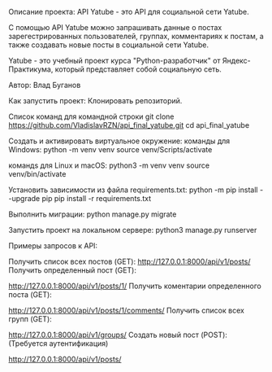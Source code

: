 Описание проекта:
API Yatube - это API для социальной сети Yatube.

С помощью API Yatube можно запрашивать данные о постах зарегестрированных пользователей, группах, комментариях к постам, а также создавать новые посты  в социальной сети Yatube.

Yatube - это учебный проект курса "Python-разработчик" от Яндекс-Практикума, который представляет собой социальную сеть.

Автор: Влад Буганов

Как запустить проект:
Клонировать репозиторий. 

Список команд для командной строки
git clone https://github.com/VladislavRZN/api_final_yatube.git
cd api_final_yatube

Cоздать и активировать виртуальное окружение:
команды для Windows:
python -m venv venv
source venv/Scripts/activate

командs для Linux и macOS:
python3 -m venv venv
source venv/bin/activate

Установить зависимости из файла requirements.txt:
python -m pip install --upgrade pip
pip install -r requirements.txt

Выполнить миграции:
python manage.py migrate

Запустить проект на локальном сервере:
python3 manage.py runserver

Примеры запросов к API:

Получить список всех постов (GET):
http://127.0.0.1:8000/api/v1/posts/
Получить определенный пост (GET):

http://127.0.0.1:8000/api/v1/posts/1/
Получить коментарии определенного поста (GET):

http://127.0.0.1:8000/api/v1/posts/1/comments/
Получить список всех групп (GET):

http://127.0.0.1:8000/api/v1/groups/
Создать новый пост (POST):
(Требуется аутентификация)

http://127.0.0.1:8000/api/v1/posts/

